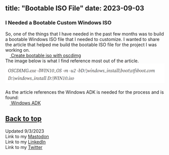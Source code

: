 title: "Bootable ISO File"
date: 2023-09-03
---
### I Needed a Bootable Custom Windows ISO

So, one of the things that I have needed in the past few months was to build a bootable Windows ISO file that I needed to customize. I wanted to share the article that helped me build the bootable ISO file for the project I was working on.\
&emsp;<a href="https://medium.com/@ikelca/create-bootable-iso-with-oscdimg-359d7c6194c3"> Create bootable iso with oscdimg</a>\
The image below is what I find reference most out of the article.\
![alt text](https://github.com/Nathan1824/Blog-Post-Dev/blob/main/_pictures/_Posts/09_03_2023/BootableISO.png?raw=true)\
\
As the article references the Windows ADK is needed for the process and is found:\
&emsp;<a href="https://learn.microsoft.com/en-us/windows-hardware/get-started/adk-install"> Windows ADK</a>

<a href="#top">Back to top</a>
---
Updated 9/3/2023\
Link to my <a rel="me" href="https://tech.lgbt/@NathanHamblin_MI6">Mastodon</a>\
Link to my <a rel="me" href="https://www.linkedin.com/in/nathan-hamblin">LinkedIn</a>\
Link to my <a href="https://twitter.com/NathanHamblin8" rel="me">Twitter</a>